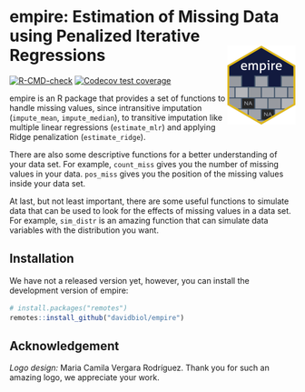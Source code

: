 
<!-- README.md is generated from README.Rmd. Please edit that file -->

# empire: Estimation of Missing Data using Penalized Iterative Regressions <a href='https://github.com/davidbiol/empire'><img src='man/figures/logo.png' align="right" height="139"/></a>

<!-- badges: start -->

[![R-CMD-check](https://github.com/davidbiol/empire/workflows/R-CMD-check/badge.svg)](https://github.com/davidbiol/empire/actions)
[![Codecov test
coverage](https://codecov.io/gh/davidbiol/empire/branch/master/graph/badge.svg)](https://codecov.io/gh/davidbiol/empire?branch=master)
<!-- badges: end -->

empire is an R package that provides a set of functions to handle
missing values, since intransitive imputation (`impute_mean`,
`impute_median`), to transitive imputation like multiple linear
regressions (`estimate_mlr`) and applying Ridge penalization
(`estimate_ridge`).

There are also some descriptive functions for a better understanding of
your data set. For example, `count_miss` gives you the number of missing
values in your data. `pos_miss` gives you the position of the missing
values inside your data set.

At last, but not least important, there are some useful functions to
simulate data that can be used to look for the effects of missing values
in a data set. For example, `sim_distr` is an amazing function that can
simulate data variables with the distribution you want.

## Installation

We have not a released version yet, however, you can install the
development version of empire:

``` r
# install.packages("remotes")
remotes::install_github("davidbiol/empire")
```

## Acknowledgement

*Logo design:* Maria Camila Vergara Rodríguez. Thank you for such an
amazing logo, we appreciate your work.
